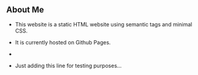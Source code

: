 ## About Me 

* This website is a static HTML website using semantic tags and minimal CSS. 
* It is currently hosted on Github Pages.
*

* Just adding this line for testing purposes...
